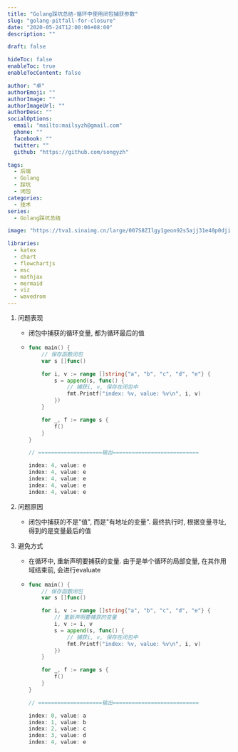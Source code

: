```yaml
---
title: "Golang踩坑总结-循环中使用闭包捕获参数"
slug: "golang-pitfall-for-closure"
date: "2020-05-24T12:00:06+08:00"
description: ""

draft: false

hideToc: false
enableToc: true
enableTocContent: false

author: "卓"
authorEmoji: ""
authorImage: ""
authorImageUrl: ""
authorDesc: ""
socialOptions:
  email: "mailto:mailsyzh@gmail.com"
  phone: ""
  facebook: ""
  twitter: ""
  github: "https://github.com/songyzh"

tags:
  - 后端
  - Golang
  - 踩坑
  - 闭包
categories:
  - 技术
series:
  - Golang踩坑总结

image: "https://tva1.sinaimg.cn/large/007S8ZIlgy1geon92s5ajj31e40p0dji.jpg"

libraries:
  - katex
  - chart
  - flowchartjs
  - msc
  - mathjax
  - mermaid
  - viz
  - wavedrom
---
```


1.  问题表现

    - 闭包中捕获的循环变量, 都为循环最后的值

    -   ```go
        func main() {
            // 保存函数闭包
            var s []func()

            for i, v := range []string{"a", "b", "c", "d", "e"} {
                s = append(s, func() {
                    // 捕获i, v, 保存在闭包中
                    fmt.Printf("index: %v, value: %v\n", i, v)
                })
            }

            for _, f := range s {
                f()
            }
        }

        // ====================输出===========================

        index: 4, value: e
        index: 4, value: e
        index: 4, value: e
        index: 4, value: e
        index: 4, value: e
        ```

2.  问题原因

    -   闭包中捕获的不是"值", 而是"有地址的变量". 最终执行时, 根据变量寻址, 得到的是变量最后的值

3.  避免方式

    -   在循环中, 重新声明要捕获的变量. 由于是单个循环的局部变量, 在其作用域结束前, 会进行evaluate

    -   ```go
        func main() {
            // 保存函数闭包
            var s []func()

            for i, v := range []string{"a", "b", "c", "d", "e"} {
                // 重新声明要捕获的变量
                i, v := i, v
                s = append(s, func() {
                    // 捕获i, v, 保存在闭包中
                    fmt.Printf("index: %v, value: %v\n", i, v)
                })
            }

            for _, f := range s {
                f()
            }
        }

        // ====================输出===========================

        index: 0, value: a
        index: 1, value: b
        index: 2, value: c
        index: 3, value: d
        index: 4, value: e
        ```

